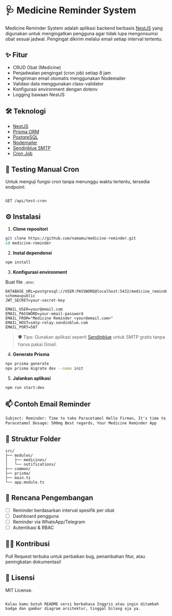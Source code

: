 # 🩺 Medicine Reminder System

Medicine Reminder System adalah aplikasi backend berbasis [NestJS](https://nestjs.com/) yang digunakan untuk mengingatkan pengguna agar tidak lupa mengonsumsi obat sesuai jadwal. Pengingat dikirim melalui email setiap interval tertentu.

## ✨ Fitur

- CRUD Obat (Medicine)
- Penjadwalan pengingat (cron job) setiap 8 jam
- Pengiriman email otomatis menggunakan Nodemailer
- Validasi data menggunakan class-validator
- Konfigurasi environment dengan dotenv
- Logging bawaan NestJS

## 🛠️ Teknologi

- [NestJS](https://nestjs.com/)
- [Prisma ORM](https://www.prisma.io/)
- [PostgreSQL](https://www.postgresql.org/)
- [Nodemailer](https://nodemailer.com/)
- [Sendinblue SMTP](https://app.sendinblue.com/)
- [Cron Job](https://docs.nestjs.com/techniques/tasks)

## 🧪 Testing Manual Cron

Untuk menguji fungsi cron tanpa menunggu waktu tertentu, tersedia endpoint:

```

GET /api/test-cron

```

## ⚙️ Instalasi

1. **Clone repositori**

```bash
git clone https://github.com/namamu/medicine-reminder.git
cd medicine-reminder
```

2. **Instal dependensi**

```bash
npm install
```

3. **Konfigurasi environment**

Buat file `.env`:

```env
DATABASE_URL=postgresql://USER:PASSWORD@localhost:5432/medicine_reminder?schema=public
JWT_SECRET=your-secret-key

EMAIL_USER=your@email.com
EMAIL_PASSWORD=your-email-password
EMAIL_FROM="Medicine Reminder <your@email.com>"
EMAIL_HOST=smtp-relay.sendinblue.com
EMAIL_PORT=587
```

> 🛡️ Tips: Gunakan aplikasi seperti [Sendinblue](https://www.sendinblue.com/) untuk SMTP gratis tanpa harus pakai Gmail.

4. **Generate Prisma**

```bash
npx prisma generate
npx prisma migrate dev --name init
```

5. **Jalankan aplikasi**

```bash
npm run start:dev
```

## 📫 Contoh Email Reminder

```html
Subject: Reminder: Time to take Paracetamol Hello Firman, It's time to take your medication:
Paracetamol Dosage: 500mg Best regards, Your Medicine Reminder App
```

## 📁 Struktur Folder

```
src/
├── modules/
│   ├── medicines/
│   └── notifications/
├── common/
├── prisma/
├── main.ts
└── app.module.ts
```

## 🚀 Rencana Pengembangan

- [ ] Reminder berdasarkan interval spesifik per obat
- [ ] Dashboard pengguna
- [ ] Reminder via WhatsApp/Telegram
- [ ] Autentikasi & RBAC

## 🧑‍💻 Kontribusi

Pull Request terbuka untuk perbaikan bug, penambahan fitur, atau peningkatan dokumentasi!

## 📄 Lisensi

MIT License.

```

Kalau kamu butuh README versi berbahasa Inggris atau ingin ditambah badge dan gambar diagram arsitektur, tinggal bilang aja ya.
```
